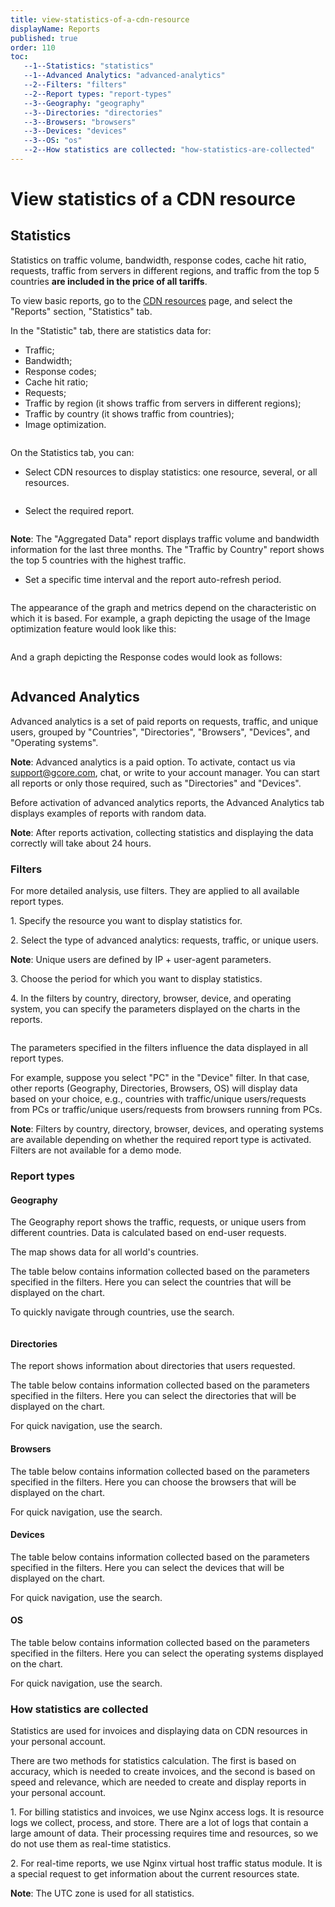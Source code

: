 ```yaml
---
title: view-statistics-of-a-cdn-resource
displayName: Reports
published: true
order: 110
toc:
   --1--Statistics: "statistics"
   --1--Advanced Analytics: "advanced-analytics"
   --2--Filters: "filters"
   --2--Report types: "report-types"
   --3--Geography: "geography"
   --3--Directories: "directories"
   --3--Browsers: "browsers"
   --3--Devices: "devices"
   --3--OS: "os"
   --2--How statistics are collected: "how-statistics-are-collected"
---
```


# View statistics of a CDN resource

## Statistics

Statistics on traffic volume, bandwidth, response codes, cache hit ratio, requests, traffic from servers in different regions, and traffic from the top 5 countries **are included in the price of all tariffs**.

To view basic reports, go to the <a href="https://cdn.gcore.com/resources/list" target="_blank">CDN resources</a> page, and select the "Reports" section, "Statistics" tab.

In the "Statistic" tab, there are statistics data for:

- Traffic;   
- Bandwidth;  
- Response codes; 
- Cache hit ratio;  
- Requests;
- Traffic by region (it shows traffic from servers in different regions);
- Traffic by country (it shows traffic from countries);
- Image optimization. 

<img src="https://assets.gcore.pro/docs/cdn/reports/1.png" alt="">

On the Statistics tab, you can: 

- Select CDN resources to display statistics: one resource, several, or all resources. 

<img src="https://assets.gcore.pro/docs/cdn/reports/2.png" alt="">

- Select the required report.

<img src="https://assets.gcore.pro/docs/cdn/reports/3.png" alt="">

**Note**:  The "Aggregated Data" report displays traffic volume and bandwidth information for the last three months. The "Traffic by Country" report shows the top 5 countries with the highest traffic.

- Set a specific time interval and the report auto-refresh period.

<img src="https://assets.gcore.pro/docs/cdn/reports/4.png" alt=""> 

The appearance of the graph and metrics depend on the characteristic on which it is based. For example, a graph depicting the usage of the Image optimization feature would look like this:

<img src="https://assets.gcore.pro/docs/cdn/reports/5.png" alt="">

And a graph depicting the Response codes would look as follows:

<img src="https://assets.gcore.pro/docs/cdn/reports/6.png" alt="">

## Advanced Analytics

Advanced analytics is a set of paid reports on requests, traffic, and unique users, grouped by "Countries", "Directories", "Browsers", "Devices", and "Operating systems".

**Note**: Advanced analytics is a paid option. To activate, contact us via [support@gcore.com](mailto:support@gcore.com), chat, or write to your account manager. You can start all reports or only those required, such as "Directories" and "Devices".

Before activation of advanced analytics reports, the Advanced Analytics tab displays examples of reports with random data.

**Note**: After reports activation, collecting statistics and displaying the data correctly will take about 24 hours. 

### Filters

For more detailed analysis, use filters. They are applied to all available report types.

1\. Specify the resource you want to display statistics for.

2\. Select the type of advanced analytics: requests, traffic, or unique users.

**Note**: Unique users are defined by IP + user-agent parameters.

3\. Choose the period for which you want to display statistics.

4\. In the filters by country, directory, browser, device, and operating system, you can specify the parameters displayed on the charts in the reports.

<img src="https://assets.gcore.pro/docs/cdn/reports/7.png" alt="">

The parameters specified in the filters influence the data displayed in all report types.

For example, suppose you select "PC" in the "Device" filter. In that case, other reports (Geography, Directories, Browsers, OS) will display data based on your choice, e.g., countries with traffic/unique users/requests from PCs or traffic/unique users/requests from browsers running from PCs.

**Note**: Filters by country, directory, browser, devices, and operating systems are available depending on whether the required report type is activated. Filters are not available for a demo mode.

### Report types

#### Geography

The Geography report shows the traffic, requests, or unique users from different countries. Data is calculated based on end-user requests.

The map shows data for all world's countries.

The table below contains information collected based on the parameters specified in the filters. Here you can select the countries that will be displayed on the chart.

To quickly navigate through countries, use the search.

<img src="https://assets.gcore.pro/docs/cdn/reports/8.png" alt="">

#### Directories

The report shows information about directories that users requested.

The table below contains information collected based on the parameters specified in the filters. Here you can select the directories that will be displayed on the chart.

For quick navigation, use the search.


#### Browsers

The table below contains information collected based on the parameters specified in the filters. Here you can choose the browsers that will be displayed on the chart.

For quick navigation, use the search.

#### Devices

The table below contains information collected based on the parameters specified in the filters. Here you can select the devices that will be displayed on the chart.

For quick navigation, use the search.

#### OS

The table below contains information collected based on the parameters specified in the filters. Here you can select the operating systems displayed on the chart.

For quick navigation, use the search.

### How statistics are collected 

Statistics are used for invoices and displaying data on CDN resources in your personal account.

There are two methods for statistics calculation. The first is based on accuracy, which is needed to create invoices, and the second is based on speed and relevance, which are needed to create and display reports in your personal account.

1\. For billing statistics and invoices, we use Nginx access logs. It is resource logs we collect, process, and store. There are a lot of logs that contain a large amount of data. Their processing requires time and resources, so we do not use them as real-time statistics.

2\. For real-time reports, we use Nginx virtual host traffic status module. It is a special request to get information about the current resources state.

**Note**: The UTC zone is used for all statistics.